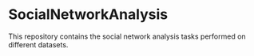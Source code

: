 # SocialNetworkAnalysis
This repository contains the social network analysis tasks performed on different datasets.
